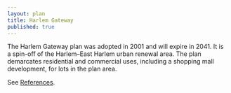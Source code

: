 ```yaml
---
layout: plan
title: Harlem Gateway
published: true
---
```


The Harlem Gateway plan was adopted in 2001 and will expire in 2041. It is a spin-off of the Harlem–East Harlem urban renewal area. The plan demarcates residential and commercial uses, including a shopping mall development, for lots in the plan area.

See [References](http://www.urbanreviewer.org/#page=references.html). 
